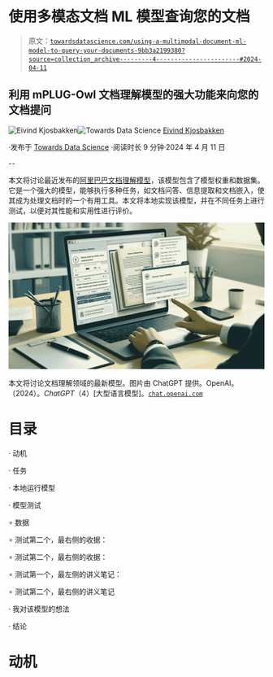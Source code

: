 # 使用多模态文档 ML 模型查询您的文档

> 原文：[`towardsdatascience.com/using-a-multimodal-document-ml-model-to-query-your-documents-9bb3a2199380?source=collection_archive---------4-----------------------#2024-04-11`](https://towardsdatascience.com/using-a-multimodal-document-ml-model-to-query-your-documents-9bb3a2199380?source=collection_archive---------4-----------------------#2024-04-11)

## 利用 mPLUG-Owl 文档理解模型的强大功能来向您的文档提问

[](https://oieivind.medium.com/?source=post_page---byline--9bb3a2199380--------------------------------)![Eivind Kjosbakken](https://oieivind.medium.com/?source=post_page---byline--9bb3a2199380--------------------------------)[](https://towardsdatascience.com/?source=post_page---byline--9bb3a2199380--------------------------------)![Towards Data Science](https://towardsdatascience.com/?source=post_page---byline--9bb3a2199380--------------------------------) [Eivind Kjosbakken](https://oieivind.medium.com/?source=post_page---byline--9bb3a2199380--------------------------------)

·发布于 [Towards Data Science](https://towardsdatascience.com/?source=post_page---byline--9bb3a2199380--------------------------------) ·阅读时长 9 分钟·2024 年 4 月 11 日

--

本文将讨论最近发布的[阿里巴巴文档理解模型](https://github.com/X-PLUG/mPLUG-DocOwl?tab=readme-ov-file)，该模型包含了模型权重和数据集。它是一个强大的模型，能够执行多种任务，如文档问答、信息提取和文档嵌入，使其成为处理文档时的一个有用工具。本文将本地实现该模型，并在不同任务上进行测试，以便对其性能和实用性进行评价。

![](img/6eacf9e9ef1a87479c46ce4dcbcd3232.png)

本文将讨论文档理解领域的最新模型。图片由 ChatGPT 提供。OpenAI。（2024）。*ChatGPT*（4）[大型语言模型]。[`chat.openai.com`](https://chat.openai.com)

# 目录

· 动机

· 任务

· 本地运行模型

· 模型测试

∘ 数据

∘ 测试第二个，最右侧的收据：

∘ 测试第二个，最右侧的收据：

∘ 测试第一个，最左侧的讲义笔记：

∘ 测试第二个，最右侧的讲义笔记

· 我对该模型的想法

· 结论

# 动机
